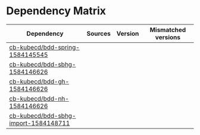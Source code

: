 # Dependency Matrix

Dependency | Sources | Version | Mismatched versions
---------- | ------- | ------- | -------------------
[cb-kubecd/bdd-spring-1584145545](https://github.com/cb-kubecd/bdd-spring-1584145545.git) |  | []() | 
[cb-kubecd/bdd-sbhg-1584146626](https://github.com/cb-kubecd/bdd-sbhg-1584146626.git) |  | []() | 
[cb-kubecd/bdd-gh-1584146626](https://github.com/cb-kubecd/bdd-gh-1584146626.git) |  | []() | 
[cb-kubecd/bdd-nh-1584146626](https://github.com/cb-kubecd/bdd-nh-1584146626.git) |  | []() | 
[cb-kubecd/bdd-sbhg-import-1584148711](https://github.com/cb-kubecd/bdd-sbhg-import-1584148711.git) |  | []() | 
